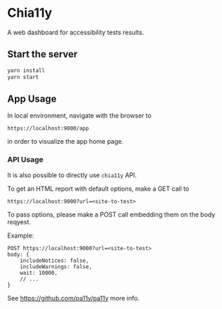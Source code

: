 # Chia11y

A web dashboard for accessibility tests results.

## Start the server

```.sh
yarn install
yarn start
```

## App Usage

In local environment, navigate with the browser to

```
https://localhost:9000/app
```

in order to visualize the app home page.

### API Usage

It is also possible to directly use `chia11y` API.

To get an HTML report with default options, make a GET call to

```
https://localhost:9000?url=<site-to-test>
```

To pass options, please make a POST call embedding them on the body reqyest.

Example:

```
POST https://localhost:9000?url=<site-to-test>
body: {
    includeNotices: false,
    includeWarnings: false,
    wait: 10000,
    // ...
}
```

See https://github.com/pa11y/pa11y more info.

